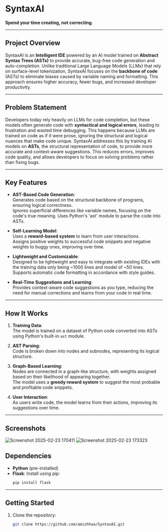 # SyntaxAI  
**Spend your time creating, not correcting.**

---

## Project Overview  
SyntaxAI is an **Intelligent IDE** powered by an AI model trained on **Abstract Syntax Trees (ASTs)** to provide accurate, bug-free code generation and auto-completion. Unlike traditional Large Language Models (LLMs) that rely on surface-level tokenization, SyntaxAI focuses on the **backbone of code** (ASTs) to eliminate biases caused by variable naming and formatting. This approach ensures higher accuracy, fewer bugs, and increased developer productivity.

---

## Problem Statement  
Developers today rely heavily on LLMs for code completion, but these models often generate code with **syntactical and logical errors**, leading to frustration and wasted time debugging. This happens because LLMs are trained on code as if it were prose, ignoring the structural and logical nuances that make code unique. 
SyntaxAI addresses this by training AI models on **ASTs**, the structural representation of code, to provide more accurate and context-aware suggestions. This reduces errors, improves code quality, and allows developers to focus on solving problems rather than fixing bugs.

---

## Key Features  
- **AST-Based Code Generation**:  
  Generates code based on the structural backbone of programs, ensuring logical correctness.  
  Ignores superficial differences like variable names, focusing on the code's true meaning.
  Uses Python's 'ast' module to parse the code into ASTs.

- **Self-Learning Model**:  
  Uses a **reward-based system** to learn from user interactions.  
  Assigns positive weights to successful code snippets and negative weights to buggy ones, improving over time.

- **Lightweight and Customizable**:  
  Designed to be lightweight and easy to integrate with existing IDEs with the training data only being ~1000 lines and model of ~50 lines. 
  Supports automatic code formatting in accordance with style guides.

- **Real-Time Suggestions and Learning**:  
  Provides context-aware code suggestions as you type, reducing the need for manual corrections and learns from your code in real time.

---

## How It Works  
1. **Training Data**:  
   The model is trained on a dataset of Python code converted into ASTs using Python's built-in `ast` module.  

2. **AST Parsing**:  
   Code is broken down into nodes and subnodes, representing its logical structure.  

3. **Graph-Based Learning**:  
   Nodes are connected in a graph-like structure, with weights assigned based on their likelihood of appearing together.  
   The model uses a **greedy reward system** to suggest the most probable and profitable code snippets.  

4. **User Interaction**:  
   As users write code, the model learns from their actions, improving its suggestions over time.  

---

## Screenshots  
![Screenshot 2025-02-23 170411](https://github.com/user-attachments/assets/800af1a3-d4d0-42b1-8321-7ba2b897d088)
![Screenshot 2025-02-23 173323](https://github.com/user-attachments/assets/1eb5db94-3449-4c96-b68c-9250dba10308)

## Dependencies  
- **Python** (pre-installed)  
- **Flask**: Install using pip:  
  ```bash  
  pip install flask  
---

## Getting Started  
1. Clone the repository:  
   ```bash  
   git clone https://github.com/amishhaa/SyntaxAI.git  
